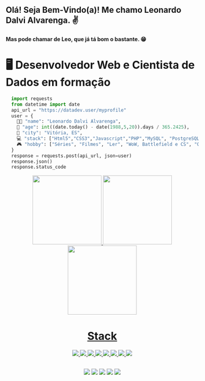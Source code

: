 ## Olá! Seja Bem-Vindo(a)! Me chamo Leonardo Dalvi Alvarenga. ✌️
#### Mas pode chamar de Leo, que já tá bom o bastante. 😁

# 🖥 Desenvolvedor Web e Cientista de Dados em formação

```python
  import requests
  from datetime import date
  api_url = "https://datadev.user/myprofile"
  user = {
    🧑🏽 "name": "Leonardo Dalvi Alvarenga",
    📆 "age": int((date.today() - date(1988,5,20)).days / 365.2425),
    🌃 "city": "Vitória, ES",
    💻 "stack": ["Html5","CSS3","Javascript","PHP","MySQL", "PostgreSQL", "Python", "Git"],
    🎮 "hobby": ["Séries", "Filmes", "Ler", "WoW, Battlefield e CS", "Guitarra e Violão", "Cozinhar"]
  }
  response = requests.post(api_url, json=user)
  response.json()
  response.status_code
```
<div align="center">
  <a href="https://github.com/RodrigoRedivo">
  <img height="180em" src="https://github-readme-stats.vercel.app/api?username=leonardodalvi&show_icons=true&theme=ayu-mirage&include_all_commits=true&count_private=true"/>
  <img height="180em" src="https://github-readme-stats.vercel.app/api/top-langs/?username=leonardodalvi&layout=compact&langs_count=10&theme=ayu-mirage"/>
  <img height="180em" src="https://github-readme-streak-stats.herokuapp.com/?user=leonardodalvi&border=true&theme=ayu-mirage" />
</div>

<h1 align="center">Stack</h1>
<div align="center">
  <a href="https://github.com/leonardodalvi">
  <img src="https://img.shields.io/badge/HTML5-E34F26?style=for-the-badge&logo=html5&logoColor=white" />
  <img src="https://img.shields.io/badge/CSS3-1572B6?style=for-the-badge&logo=css3&logoColor=white" />
  <img src="https://img.shields.io/badge/JavaScript-F7DF1E?style=for-the-badge&logo=javascript&logoColor=black" />
  <img src="https://img.shields.io/badge/PHP-8993c1?style=for-the-badge&logo=php&logoColor=white" />
  <img src="https://img.shields.io/badge/MYSQL-5382a1?style=for-the-badge&logo=mysql&logoColor=white" />
  <img src="https://img.shields.io/badge/PostgreSQL-316192?style=for-the-badge&logo=postgresql&logoColor=white" />
  <img src="https://img.shields.io/badge/PYTHON-FFFF00?style=for-the-badge&logo=python&logoColor=black" />
  <img src="https://img.shields.io/badge/Git-f05033?style=for-the-badge&logo=git&logoColor=white" />
</div>

##
<div align="center">
  <a href="https://www.instagram.com/leonardodalvi/" target="_blank"><img src="https://img.shields.io/badge/Instagram-c2328a?style=for-the-badge&logo=instagram&logoColor=white" /></a>
  <a href="https://www.linkedin.com/in/leonardodalvi/" target="_blank"><img src="https://img.shields.io/badge/Linkedin-0a66c2?style=for-the-badge&logo=linkedin&logoColor=white" /></a>
  <a href="https://www.facebook.com/leonardodalvi/" target="_blank"><img src="https://img.shields.io/badge/Facebook-4267b2?style=for-the-badge&logo=facebook&logoColor=white" /></a>
  <a href="https://twitter.com/leonardodalvi" target="_blank"><img src="https://img.shields.io/badge/Twitter-2aa9e0?style=for-the-badge&logo=twitter&logoColor=white" /></a>
  <a href="mailto:leonardodalvi@gmail.com" target="_blank"><img src="https://img.shields.io/badge/Gmail-c5221f?style=for-the-badge&logo=gmail&logoColor=white" /></a>
</div>
